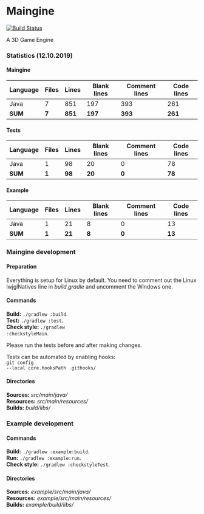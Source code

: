 # Maingine 

[![Build Status](https://travis-ci.org/Mainerii/Maingine.svg?branch=master)](https://travis-ci.org/Mainerii/Maingine)

A 3D Game Engine

<h3>Statistics (12.10.2019)</h3>

<h4>Maingine</h4>

| Language | Files | Lines   | Blank lines | Comment lines | Code lines |
| -------- | ----- | ------- | ----------- | ------------- | ---------- |
| Java     | 7     | 851     | 197         | 393           | 261        |
| **SUM**  | **7** | **851** | **197**     | **393**       | **261**    |

<h4>Tests</h4>

| Language | Files | Lines   | Blank lines | Comment lines | Code lines |
| -------- | ----- | ------- | ----------- | ------------- | ---------- |
| Java     | 1     | 98      | 20          | 0             | 78         |
| **SUM**  | **1** | **98**  | **20**      | **0**         | **78**     |

<h4>Example</h4>

| Language | Files | Lines   | Blank lines | Comment lines | Code lines |
| -------- | ----- | ------- | ----------- | ------------- | ---------- |
| Java     | 1     | 21      | 8           | 0             | 13         |
| **SUM**  | **1** | **21**  | **8**       | **0**         | **13**     |

<h3>Maingine development</h3>

<h4>Preparation</h4>

Everything is setup for Linux by default. You need to comment out
the Linux lwjglNatives line in <i>build.gradle</i> and uncomment the Windows one.

<h4>Commands</h4>

<b>Build:</b> <code>./gradlew :build</code>.<br>
<b>Test:</b> <code>./gradlew :test</code>.<br>
<b>Check style:</b> <code>./gradlew :checkstyleMain</code>.<br>

Please run the tests before and after making changes.

Tests can be automated by enabling hooks:<br>
<code>git config --local core.hooksPath .githooks/</code>

<h4>Directories</h4>

<b>Sources:</b> <i>src/main/java/</i><br>
<b>Resources:</b> <i>src/main/resources/</i><br>
<b>Builds:</b> <i>build/libs/</i><br>

<h3>Example development</h3>

<h4>Commands</h4>

<b>Build:</b> <code>./gradlew :example:build</code>.<br>
<b>Run:</b> <code>./gradlew :example:run</code>.<br>
<b>Check style:</b> <code>./gradlew :checkstyleTest</code>.<br>

<h4>Directories</h4>

<b>Sources:</b> <i>example/src/main/java/</i><br>
<b>Resources:</b> <i>example/src/main/resources/</i><br>
<b>Builds:</b> <i>example/build/libs/</i><br>
